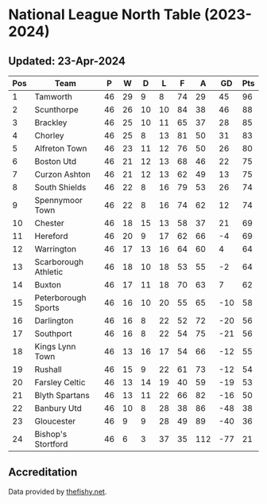 # National League North Table (2023-2024)
## Updated: 23-Apr-2024

| Pos | Team | P | W | D | L | F | A | GD | Pts |
| --- | --- | --- | --- | --- | --- | --- | --- | --- | --- |
| 1 | Tamworth | 46 | 29 | 9 | 8 | 74 | 29 | 45 | 96 |
| 2 | Scunthorpe | 46 | 26 | 10 | 10 | 84 | 38 | 46 | 88 |
| 3 | Brackley | 46 | 25 | 10 | 11 | 65 | 37 | 28 | 85 |
| 4 | Chorley | 46 | 25 | 8 | 13 | 81 | 50 | 31 | 83 |
| 5 | Alfreton Town | 46 | 23 | 11 | 12 | 76 | 50 | 26 | 80 |
| 6 | Boston Utd | 46 | 21 | 12 | 13 | 68 | 46 | 22 | 75 |
| 7 | Curzon Ashton | 46 | 21 | 12 | 13 | 62 | 49 | 13 | 75 |
| 8 | South Shields | 46 | 22 | 8 | 16 | 79 | 53 | 26 | 74 |
| 9 | Spennymoor Town | 46 | 22 | 8 | 16 | 74 | 62 | 12 | 74 |
| 10 | Chester | 46 | 18 | 15 | 13 | 58 | 37 | 21 | 69 |
| 11 | Hereford | 46 | 20 | 9 | 17 | 62 | 66 | -4 | 69 |
| 12 | Warrington | 46 | 17 | 13 | 16 | 64 | 60 | 4 | 64 |
| 13 | Scarborough Athletic | 46 | 18 | 10 | 18 | 53 | 55 | -2 | 64 |
| 14 | Buxton | 46 | 17 | 11 | 18 | 70 | 63 | 7 | 62 |
| 15 | Peterborough Sports | 46 | 16 | 10 | 20 | 55 | 65 | -10 | 58 |
| 16 | Darlington | 46 | 16 | 8 | 22 | 52 | 72 | -20 | 56 |
| 17 | Southport | 46 | 16 | 8 | 22 | 54 | 75 | -21 | 56 |
| 18 | Kings Lynn Town | 46 | 13 | 16 | 17 | 54 | 66 | -12 | 55 |
| 19 | Rushall | 46 | 15 | 9 | 22 | 61 | 73 | -12 | 54 |
| 20 | Farsley Celtic | 46 | 13 | 14 | 19 | 40 | 59 | -19 | 53 |
| 21 | Blyth Spartans | 46 | 13 | 11 | 22 | 66 | 82 | -16 | 50 |
| 22 | Banbury Utd | 46 | 10 | 8 | 28 | 38 | 86 | -48 | 38 |
| 23 | Gloucester | 46 | 9 | 9 | 28 | 49 | 89 | -40 | 36 |
| 24 | Bishop's Stortford | 46 | 6 | 3 | 37 | 35 | 112 | -77 | 21 |

## Accreditation 

Data provided by [thefishy.net](https://www.thefishy.net/).